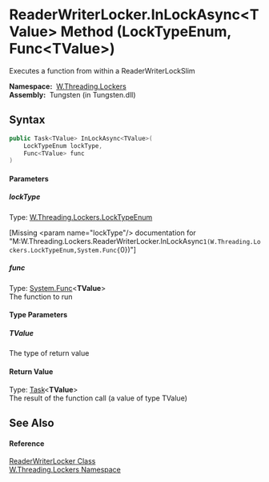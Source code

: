 ReaderWriterLocker.InLockAsync&lt;TValue> Method (LockTypeEnum, Func&lt;TValue>)
================================================================================
   Executes a function from within a ReaderWriterLockSlim

  **Namespace:**  [W.Threading.Lockers][1]  
  **Assembly:**  Tungsten (in Tungsten.dll)

Syntax
------

```csharp
public Task<TValue> InLockAsync<TValue>(
	LockTypeEnum lockType,
	Func<TValue> func
)

```

#### Parameters

##### *lockType*
Type: [W.Threading.Lockers.LockTypeEnum][2]  

[Missing &lt;param name="lockType"/> documentation for "M:W.Threading.Lockers.ReaderWriterLocker.InLockAsync``1(W.Threading.Lockers.LockTypeEnum,System.Func{``0})"]


##### *func*
Type: [System.Func][3]&lt;**TValue**>  
The function to run

#### Type Parameters

##### *TValue*
The type of return value

#### Return Value
Type: [Task][4]&lt;**TValue**>  
The result of the function call (a value of type TValue)

See Also
--------

#### Reference
[ReaderWriterLocker Class][5]  
[W.Threading.Lockers Namespace][1]  

[1]: ../README.md
[2]: ../LockTypeEnum/README.md
[3]: http://msdn.microsoft.com/en-us/library/bb534960
[4]: http://msdn.microsoft.com/en-us/library/dd321424
[5]: README.md